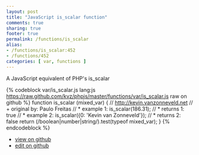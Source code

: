 ```yaml
---
layout: post
title: "JavaScript is_scalar function"
comments: true
sharing: true
footer: true
permalink: /functions/is_scalar
alias:
- /functions/is_scalar:452
- /functions/452
categories: [ var, functions ]
---
```

A JavaScript equivalent of PHP's is_scalar
<!-- more -->
{% codeblock var/is_scalar.js lang:js https://raw.github.com/kvz/phpjs/master/functions/var/is_scalar.js raw on github %}
function is_scalar (mixed_var) {
    // http://kevin.vanzonneveld.net
    // +   original by: Paulo Freitas
    // *     example 1: is_scalar(186.31);
    // *     returns 1: true
    // *     example 2: is_scalar({0: 'Kevin van Zonneveld'});
    // *     returns 2: false
    return (/boolean|number|string/).test(typeof mixed_var);
}
{% endcodeblock %}
<ul>
 <li><a href="https://github.com/kvz/phpjs/blob/master/functions/var/is_scalar.js">view on github</a></li>
 <li><a href="https://github.com/kvz/phpjs/edit/master/functions/var/is_scalar.js">edit on github</a></li>
</ul>
